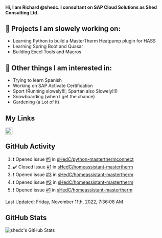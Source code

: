 #### Hi, I am Richard @shedc. I consultant on SAP Cloud Solutions as Shed Consulting Ltd.

## 👋 Projects I am slowely working on:
- Learning Python to build a MasterTherm Heatpump plugin for HASS
- Learning Spring Boot and Quasar
- Building Excel Tools and Macros

## 👀 Other things I am interested in:
- Trying to learn Spanish
- Working on SAP Activate Certification
- Sport (Running slowely!!!, Spartan also Slowely!!!)
- Snowboarding (when I get the chance)
- Gardening (a Lot of it)

## My Links
[<img align="left" alt="shedc | LinkedIn" width="22px" src="https://cdn.jsdelivr.net/npm/simple-icons@v3/icons/linkedin.svg" />][linkedin]

<br/>

## GitHub Activity
<!--RECENT_ACTIVITY:start-->
1. ❗️ Opened issue [#1](https://github.com/sHedC/python-masterthermconnect/issues/1) in [sHedC/python-masterthermconnect](https://github.com/sHedC/python-masterthermconnect)
2. ✔️ Closed issue [#1](https://github.com/sHedC/homeassistant-mastertherm/issues/1) in [sHedC/homeassistant-mastertherm](https://github.com/sHedC/homeassistant-mastertherm)
3. ❗️ Opened issue [#3](https://github.com/sHedC/homeassistant-mastertherm/issues/3) in [sHedC/homeassistant-mastertherm](https://github.com/sHedC/homeassistant-mastertherm)
4. ❗️ Opened issue [#2](https://github.com/sHedC/homeassistant-mastertherm/issues/2) in [sHedC/homeassistant-mastertherm](https://github.com/sHedC/homeassistant-mastertherm)
5. ❗️ Opened issue [#1](https://github.com/sHedC/homeassistant-mastertherm/issues/1) in [sHedC/homeassistant-mastertherm](https://github.com/sHedC/homeassistant-mastertherm)
<!--RECENT_ACTIVITY:end-->
<!--RECENT_ACTIVITY:last_update-->
Last Updated: Friday, November 11th, 2022, 7:36:08 AM
<!--RECENT_ACTIVITY:last_update_end-->

## GitHub Stats
<img align="left" alt="shedc's GitHub Stats" src="https://github-readme-stats.vercel.app/api?username=shedc&show_icons=true&hide_title=true" />

[linkedin]: https://www.linkedin.com/in/richard-holmes-3314251/
